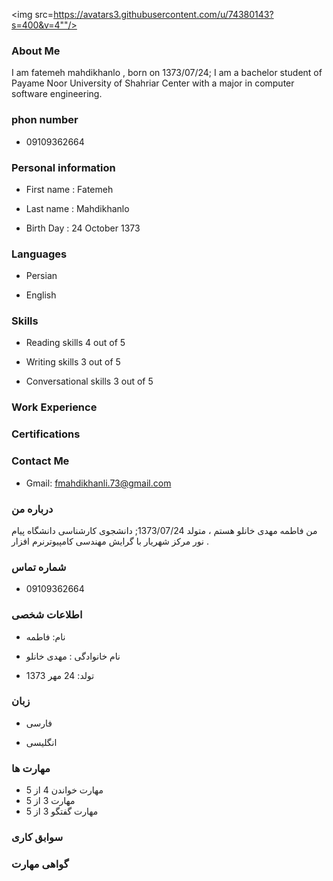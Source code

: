 <img src=https://avatars3.githubusercontent.com/u/74380143?s=400&v=4""/>

###  About Me
 I am fatemeh mahdikhanlo , born on 1373/07/24;
 I am a bachelor student of Payame Noor University of Shahriar Center with a major in computer software engineering.

### phon number
+ 09109362664

### Personal information
+ First name : Fatemeh

+ Last name : Mahdikhanlo

+ Birth Day : 24 October 1373

### Languages
+ Persian

+ English

### Skills

+ Reading skills 4 out of 5

+ Writing skills 3 out of 5

+ Conversational skills 3 out of 5
 
### Work Experience



### Certifications



### Contact Me
- Gmail: fmahdikhanli.73@gmail.com


### درباره من
من فاطمه مهدی خانلو هستم ، متولد 1373/07/24;
دانشجوی کارشناسی دانشگاه پیام نور مرکز شهریار با گرایش مهندسی کامپیوترنرم افزار .

### شماره تماس 
+ 09109362664

### اطلاعات شخصی
+ نام: فاطمه

+ نام خانوادگی : مهدی خانلو

+ تولد: 24 مهر 1373

### زبان
+ فارسی

+ انگلیسی  

### مهارت ها
+ مهارت خواندن 4 از 5 
+ مهارت 3 از 5
+ مهارت گفتگو 3 از 5  

### سوابق کاری


### گواهی مهارت
